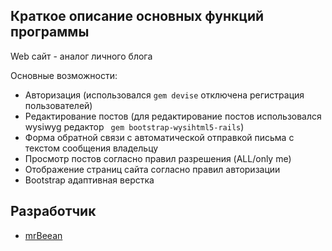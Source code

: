 ## Краткое описание основных функций программы
Web сайт - аналог личного блога

Основные возможности: 
  * Авторизация (использовался `gem devise` отключена регистрация пользователей)
  * Редактирование постов (для редактирование постов использовался wysiwyg редактор ` gem bootstrap-wysihtml5-rails`)
  * Форма обратной связи с автоматической отправкой письма с текстом сообщения владельцу
  * Просмотр постов согласно правил разрешения (ALL/only me)
  * Отображение страниц сайта согласно правил авторизации
  * Bootstrap адаптивная верстка   

## Разработчик

  * [mrBeean](https://github.com/MrBeean)
